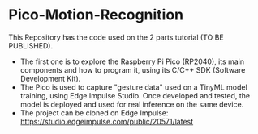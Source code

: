 # Pico-Motion-Recognition

This Repository has the code used on the 2 parts tutorial (TO BE PUBLISHED). 
- The first one is to explore the Raspberry Pi Pico (RP2040), its main components and how to program it, using its C/C++ SDK (Software Development Kit). 
- The Pico is used to capture "gesture data" used on a TinyML model training, using Edge Impulse Studio. Once developed and tested, the model is deployed and used for real inference on the same device.
- The project can be cloned on Edge Impulse: https://studio.edgeimpulse.com/public/20571/latest

